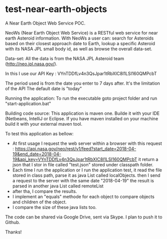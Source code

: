 # test-near-earth-objects
A Near Earth Object Web Service POC.

NeoWs (Near Earth Object Web Service) is a RESTful web service for near earth Asteroid information. With NeoWs a user can: search for Asteroids based on their closest approach date to Earth, lookup a specific Asteroid with its NASA JPL small body id, as well as browse the overall data-set.

Data-set: All the data is from the NASA JPL Asteroid team (http://neo.jpl.nasa.gov/).

In this I use our API Key : VYnTDDfLv4n3QsJpar1tRbXIC8l1LSI160QMPcbT

The period used is from the date you enter to 7 days after. It's the limitation of the API
The default date is "today"

Running the application:
To run the executable goto project folder and run "start-application.bat"

Building code source:
This application is maven one. Builde it with your IDE (Netbeans, IntelliJ or Eclipse.
If you have maven installed on your machine build it with your external maven tool.


To test this application as bellow:

- At first usage I request the web server within a browser with this request :
   https://api.nasa.gov/neo/rest/v1/feed?start_date=2018-04-19&end_date=2018-04-19&api_key=VYnTDDfLv4n3QsJpar1tRbXIC8l1LSI160QMPcbT
   it return a json that I stor in file called "test.json" stored under classpath folder.
- Each time I run the application or I run the application test, it read the file stored in class path, parse it as java List called localObjects.
  then I send a request to the server with the same date "2018-04-19" the result is parsed in another java List called remoteList
- after tha, I compare the results.
- I implement an "equals" methode for each object to compare objects and children of the object.
- I compare the size of these java lists too.


The code can be shared via Google Drive, sent via Skype.
I plan to push it to Github.

Thanks!
